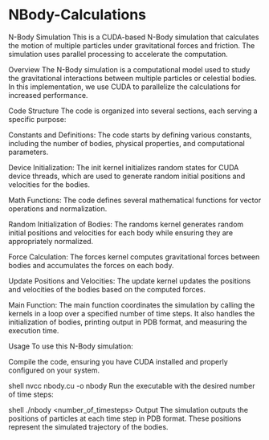 # NBody-Calculations
N-Body Simulation
This is a CUDA-based N-Body simulation that calculates the motion of multiple particles under gravitational forces and friction. The simulation uses parallel processing to accelerate the computation.

Overview
The N-Body simulation is a computational model used to study the gravitational interactions between multiple particles or celestial bodies. In this implementation, we use CUDA to parallelize the calculations for increased performance.

Code Structure
The code is organized into several sections, each serving a specific purpose:

Constants and Definitions: The code starts by defining various constants, including the number of bodies, physical properties, and computational parameters.

Device Initialization: The init kernel initializes random states for CUDA device threads, which are used to generate random initial positions and velocities for the bodies.

Math Functions: The code defines several mathematical functions for vector operations and normalization.

Random Initialization of Bodies: The randoms kernel generates random initial positions and velocities for each body while ensuring they are appropriately normalized.

Force Calculation: The forces kernel computes gravitational forces between bodies and accumulates the forces on each body.

Update Positions and Velocities: The update kernel updates the positions and velocities of the bodies based on the computed forces.

Main Function: The main function coordinates the simulation by calling the kernels in a loop over a specified number of time steps. It also handles the initialization of bodies, printing output in PDB format, and measuring the execution time.

Usage
To use this N-Body simulation:

Compile the code, ensuring you have CUDA installed and properly configured on your system.

shell
nvcc nbody.cu -o nbody
Run the executable with the desired number of time steps:

shell
./nbody <number_of_timesteps>
Output
The simulation outputs the positions of particles at each time step in PDB format. These positions represent the simulated trajectory of the bodies.
